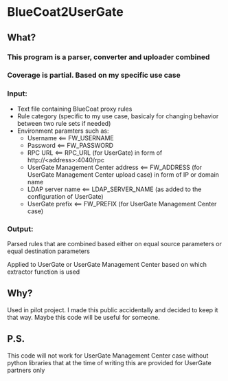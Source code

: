 BlueCoat2UserGate
=================
## What?
### This program is a parser, converter and uploader combined
### Coverage is partial. Based on my specific use case
### Input:
- Text file containing BlueCoat proxy rules
- Rule category (specific to my use case,
	basicaly for changing behavior between
	two rule sets if needed)
- Environment paramters such as:
  - Username <== FW_USERNAME
  - Password <== FW_PASSWORD
  - RPC URL <== RPC_URL (for UserGate) in form of http://\<address\>:4040/rpc
  - UserGate Management Center address <== FW_ADDRESS (for UserGate Management Center upload case)
		in form of IP or domain name
  - LDAP server name <== LDAP_SERVER_NAME (as added to the configuration of UserGate)
  - UserGate prefix <== FW_PREFIX (for UserGate Management Center case)
### Output:
Parsed rules that are combined based either on equal source parameters
	or equal destination parameters

Applied to UserGate or UserGate Management Center based on which extractor function is used
## Why?
Used in pilot project. I made this public accidentally and decided to keep it that way.
Maybe this code will be useful for someone.

## P.S.
This code will not work for UserGate Management Center case without python libraries that at the time of writing this are provided for UserGate partners only